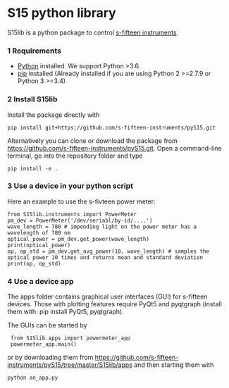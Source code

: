 # S15 python library
S15lib is a python package to control [s-fifteen instruments](https://s-fifteen.com/).

### 1 Requirements
- [Python](https://www.python.org) installed.  We support Python >3.6.
- [pip](https://pypi.org/project/pip/) installed (Already installed if you are using Python 2 >=2.7.9 or Python 3 >=3.4)

### 2 Install S15lib
Install the package directly with
 
    pip install git+https://github.com/s-fifteen-instruments/pyS15.git

Alternatively you can clone or download the package from https://github.com/s-fifteen-instruments/pyS15.git.
Open a command-line terminal, go into the repository folder and type
  
    pip install -e .
    

    
### 3 Use a device in your python script
Here an example to use the s-fivteen power meter:

    from S15lib.instruments import PowerMeter
    pm_dev = PowerMeter('/dev/seriabl/by-id/....')
    wave_length = 780 # impending light on the power meter has a wavelength of 780 nm
    optical_power = pm_dev.get_power(wave_length)
    print(optical_power)
    op, op_std = pm_dev.get_avg_power(10, wave_length) # samples the optical power 10 times and returns mean and standard deviation
    print(op, op_std)
    
 ### 4 Use a device app
 The apps folder contains graphical user interfaces (GUI) for s-fifteen devices.
 Those with plotting features require PyQt5 and pyqtgraph (install them with:  pip install PyQt5, pyqtgraph).
 
 The GUIs can be started by 
 
     from S15lib.apps import powermeter_app
     powermeter_app.main()
  
 or by downloading them from https://github.com/s-fifteen-instruments/pyS15/tree/master/S15lib/apps and then starting them with
 
    python an_app.py
 
